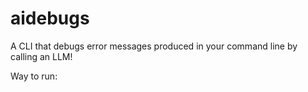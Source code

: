 # aidebugs
A CLI that debugs error messages produced in your command line by calling an LLM! 

Way to run:

